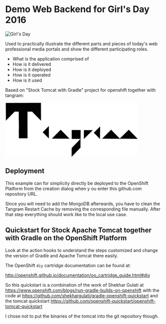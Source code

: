 # Demo Web Backend for Girl's Day 2016

![Girl's Day](http://www.girls-day.de/design/girls_day/images/girls-day-logo.png)

Used to practically illustrate the different parts and pieces of today's web professional media portals and show the different participating roles.

- What is the application comprised of
- How is it delivered
- How is it deployed
- How is it operated
- How is it used

Based on "Stock Tomcat with Gradle" project for openshift together with tangram:

![Tangram](https://raw.githubusercontent.com/mgoellnitz/girlsday/master/tangram-logo-fulltext-small.jpg)

## Deployment

This example can for simplicity directly be deployed to the OpenShift Platform from the creation dialog when y
ou enter this github.com repository URL.

Since you will need to add the MongoDB afterwards, you have to clean the Tangram Restart Cache by removing the 
corresponding file manually. After that step everything should work like to the local use case.

## Quickstart for Stock Apache Tomcat together with Gradle on the OpenShift Platform

Look at the action hooks to understand the steps customized and change the version of Gradle and Apache Tomcat there easily.

The OpenShift `diy` cartridge documentation can be found at:

http://openshift.github.io/documentation/oo_cartridge_guide.html#diy

So this quickstart is a combination of the work of Shekhar Gulati at https://www.openshift.com/blogs/run-gradle-builds-on-openshift with the code at https://github.com/shekhargulati/gradle-openshift-quickstart and the tomcat quickstart https://github.com/openshift-quickstart/openshift-tomcat-quickstart

I chose not to put the binaries of the tomcat into the git repository though.
